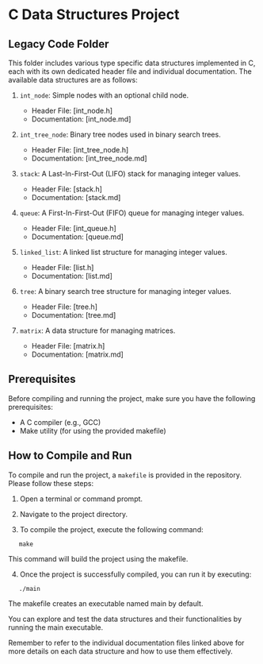 # C Data Structures Project



## Legacy Code Folder
This folder includes various type specific data structures implemented in C, each with its own dedicated header file and individual documentation. The available data structures are as follows:

1. `int_node`: Simple nodes with an optional child node.

   - Header File: [int_node.h]
   - Documentation: [int_node.md]

2. `int_tree_node`: Binary tree nodes used in binary search trees.

   - Header File: [int_tree_node.h]
   - Documentation: [int_tree_node.md]

3. `stack`: A Last-In-First-Out (LIFO) stack for managing integer values.

   - Header File: [stack.h]
   - Documentation: [stack.md]

4. `queue`: A First-In-First-Out (FIFO) queue for managing integer values.

   - Header File: [int_queue.h]
   - Documentation: [queue.md]

5. `linked_list`: A linked list structure for managing integer values.

   - Header File: [list.h]
   - Documentation: [list.md]

6. `tree`: A binary search tree structure for managing integer values.
   - Header File: [tree.h]
   - Documentation: [tree.md]

7. `matrix`: A data structure for managing matrices.

   - Header File: [matrix.h]
   - Documentation: [matrix.md]

## Prerequisites

Before compiling and running the project, make sure you have the following prerequisites:

- A C compiler (e.g., GCC)
- Make utility (for using the provided makefile)

## How to Compile and Run

To compile and run the project, a `makefile` is provided in the repository. Please follow these steps:

1. Open a terminal or command prompt.

2. Navigate to the project directory.

3. To compile the project, execute the following command:

```shell
   make
```

This command will build the project using the makefile.

4. Once the project is successfully compiled, you can run it by executing:

```shell
   ./main
```

The makefile creates an executable named main by default.

You can explore and test the data structures and their functionalities by running the main executable.

Remember to refer to the individual documentation files linked above for more details on each data structure and how to use them effectively.
